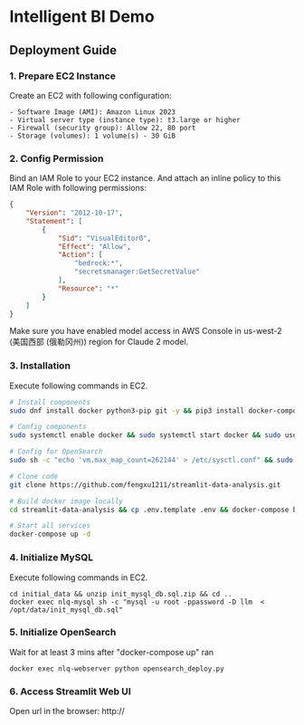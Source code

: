 # Intelligent BI Demo

## Deployment Guide

### 1. Prepare EC2 Instance
Create an EC2 with following configuration:

    - Software Image (AMI): Amazon Linux 2023
    - Virtual server type (instance type): t3.large or higher
    - Firewall (security group): Allow 22, 80 port
    - Storage (volumes): 1 volume(s) - 30 GiB

### 2. Config Permission
Bind an IAM Role to your EC2 instance.
And attach an inline policy to this IAM Role with following permissions:
```json
{
    "Version": "2012-10-17",
    "Statement": [
        {
            "Sid": "VisualEditor0",
            "Effect": "Allow",
            "Action": [
                "bedrock:*",
                "secretsmanager:GetSecretValue"
            ],
            "Resource": "*"
        }
    ]
}
```

Make sure you have enabled model access in AWS Console in us-west-2 (美国西部 (俄勒冈州)) region for Claude 2 model.

### 3. Installation
Execute following commands in EC2.
```bash
# Install components
sudo dnf install docker python3-pip git -y && pip3 install docker-compose

# Config components
sudo systemctl enable docker && sudo systemctl start docker && sudo usermod -aG docker $USER && sudo newgrp docker

# Config for OpenSearch
sudo sh -c "echo 'vm.max_map_count=262144' > /etc/sysctl.conf" && sudo sysctl -p

# Clone code
git clone https://github.com/fengxu1211/streamlit-data-analysis.git

# Build docker image locally
cd streamlit-data-analysis && cp .env.template .env && docker-compose build

# Start all services
docker-compose up -d
```

### 4. Initialize MySQL
Execute following commands in EC2.
```
cd initial_data && unzip init_mysql_db.sql.zip && cd ..
docker exec nlq-mysql sh -c "mysql -u root -ppassword -D llm  < /opt/data/init_mysql_db.sql"
```

### 5. Initialize OpenSearch
Wait for at least 3 mins after "docker-compose up" ran

```
docker exec nlq-webserver python opensearch_deploy.py
```

### 6. Access Streamlit Web UI

Open url in the browser: http://<your-ec2-public-ip>
